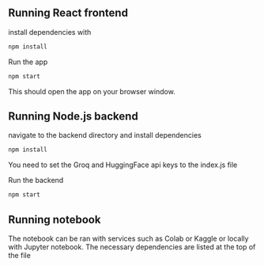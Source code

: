 ## Running React frontend

install dependencies with

```bash
npm install
```

Run the app

```bash
npm start
```

This should open the app on your browser window.


## Running Node.js backend

navigate to the backend directory and install dependencies

```bash
npm install
```

You need to set the Groq and HuggingFace api keys to the index.js file

Run the backend

```bash
npm start
```

## Running notebook

The notebook can be ran with services such as Colab or Kaggle or locally with Jupyter notebook. The necessary dependencies are listed at the top of the file
